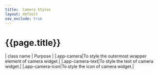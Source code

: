 ```yaml
---
title:  Camera Styles
layout: default
nav_exclude: true
---
```

# {{page.title}}

| class name  | Purpose |
|.app-camera|To style the outermost wrapper element of camera widget.|
|.app-camera-text|To style the text of camera widget.|
|.app-camera-icon|To style the icon of camera widget.|
